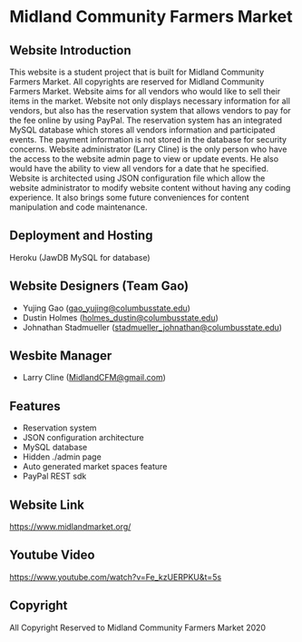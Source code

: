 
# Midland Community Farmers Market 

## Website Introduction
This website is a student project that is built for Midland Community Farmers Market. All copyrights are reserved for Midland Community Farmers Market.
Website aims for all vendors who would like to sell their items in the market. Website not only displays necessary information for all vendors, but also has the reservation system that allows vendors to pay for the fee online by using PayPal. The reservation system has an integrated MySQL database which stores all vendors information and participated events. The payment information is not stored in the database for security concerns.
Website administrator (Larry Cline) is the only person who have the access to the website admin page to view or update events. He also would have the ability to view all vendors for a date that he specified. 
Website is architected using JSON configuration file which allow the website administrator to modify website content without having any coding experience. It also brings some future conveniences for content manipulation and code maintenance.  


## Deployment and Hosting
Heroku (JawDB MySQL for database)


## Website Designers (Team Gao)
* Yujing Gao (gao_yujing@columbusstate.edu)
* Dustin Holmes (holmes_dustin@columbusstate.edu)
* Johnathan Stadmueller (stadmueller_johnathan@columbusstate.edu)


## Wesbite Manager
* Larry Cline (MidlandCFM@gmail.com)


## Features
* Reservation system
* JSON configuration architecture
* MySQL database
* Hidden ./admin page
* Auto generated market spaces feature
* PayPal REST sdk

## Website Link
https://www.midlandmarket.org/


## Youtube Video
https://www.youtube.com/watch?v=Fe_kzUERPKU&t=5s


## Copyright
All Copyright Reserved to Midland Community Farmers Market 2020

